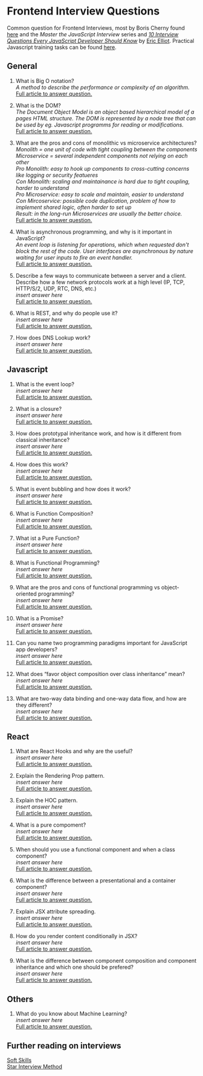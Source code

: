 # Frontend Interview Questions

Common question for Frontend Interviews, most by Boris Cherny found [here](https://performancejs.com/post/hde6d32/The-Best-Frontend-JavaScript-Interview-Questions-(Written-by-a-Frontend-Engineer)) and the _Master the JavaScript Interview_ series and [_10 Interview Questions Every JavaScript Developer Should Know_](https://medium.com/javascript-scene/10-interview-questions-every-javascript-developer-should-know-6fa6bdf5ad95) by [Eric Elliot](https://medium.com/@_ericelliott).
Practical Javascript training tasks can be found [here](https://github.com/anszu/javascript-training).

## General

1. What is Big O notation?  
_A method to describe the performance or complexity of an algorithm._    
[Full article to answer question.](https://rob-bell.net/2009/06/a-beginners-guide-to-big-o-notation/)

2. What is the DOM?  
_The Document Object Model is an object based hierarchical model of a pages HTML structure. The DOM is represented by a node tree that can be used by eg. Javascript programms for reading or modifications._     
[Full article to answer question.](https://bitsofco.de/what-exactly-is-the-dom/)

3. What are the pros and cons of monolithic vs microservice architectures?  
_Monolith = one unit of code with tight coupling between the components_      
_Microservice = several independent components not relying on each other_    
_Pro Monolith: easy to hook up components to cross-cutting concerns like logging or security featueres_      
_Con Monolith: scaling and maintainance is hard due to tight coupling, harder to understand_    
_Pro Microservice: easy to scale and maintain, easier to understand_    
_Con Mircoservice: possible code duplication, problem of how to implement shared logic, often harder to set up_    
_Result: in the long-run Microservices are usually the better choice._  
[Full article to answer question.](https://medium.com/javascript-scene/10-interview-questions-every-javascript-developer-should-know-6fa6bdf5ad95)

4. What is asynchronous programming, and why is it important in JavaScript?  
_An event loop is listening for operations, which when requested don't block the rest of the code. User interfaces are asynchronous by nature waiting for user inputs to fire an event handler._  
[Full article to answer question.](https://medium.com/javascript-scene/10-interview-questions-every-javascript-developer-should-know-6fa6bdf5ad95)

5. Describe a few ways to communicate between a server and a client. Describe how a few network protocols work at a high level (IP, TCP, HTTP/S/2, UDP, RTC, DNS, etc.)  
_insert answer here_  
[Full article to answer question.](https://www.lifewire.com/definition-of-protocol-network-817949)

6. What is REST, and why do people use it?  
_insert answer here_  
[Full article to answer question.](https://www.codecademy.com/articles/what-is-rest)

7. How does DNS Lookup work?  
_insert answer here_  
[Full article to answer question.](https://royal.pingdom.com/a-visual-explanation-of-how-dns-lookups-work/)

## Javascript

1. What is the event loop?  
_insert answer here_   
[Full article to answer question.](https://flaviocopes.com/javascript-event-loop/)

2. What is a closure?  
_insert answer here_   
[Full article to answer question.](https://medium.com/javascript-scene/master-the-javascript-interview-what-is-a-closure-b2f0d2152b36)

3. How does prototypal inheritance work, and how is it different from classical inheritance?  
_insert answer here_  
[Full article to answer question.](https://medium.com/javascript-scene/master-the-javascript-interview-what-s-the-difference-between-class-prototypal-inheritance-e4cd0a7562e9)

4. How does this work?  
_insert answer here_   
[Full article to answer question.](https://medium.com/quick-code/understanding-the-this-keyword-in-javascript-cb76d4c7c5e8)

5. What is event bubbling and how does it work?  
_insert answer here_   
[Full article to answer question.](https://javascript.info/bubbling-and-capturing)

6. What is Function Composition?  
_insert answer here_  
[Full article to answer question.](https://medium.com/javascript-scene/master-the-javascript-interview-what-is-function-composition-20dfb109a1a0)

7. What ist a Pure Function?  
_insert answer here_  
[Full article to answer question.](https://medium.com/javascript-scene/master-the-javascript-interview-what-is-a-pure-function-d1c076bec976)

8. What is Functional Programming?  
_insert answer here_  
[Full article to answer question.](https://medium.com/javascript-scene/master-the-javascript-interview-what-is-functional-programming-7f218c68b3a0)

9. What are the pros and cons of functional programming vs object-oriented programming?  
_insert answer here_  
[Full article to answer question.](https://medium.com/javascript-scene/10-interview-questions-every-javascript-developer-should-know-6fa6bdf5ad95)

10. What is a Promise?  
_insert answer here_  
[Full article to answer question.](https://medium.com/javascript-scene/master-the-javascript-interview-what-is-a-promise-27fc71e77261)

11. Can you name two programming paradigms important for JavaScript app developers?  
_insert answer here_  
[Full article to answer question.](https://medium.com/javascript-scene/10-interview-questions-every-javascript-developer-should-know-6fa6bdf5ad95)

12. What does “favor object composition over class inheritance” mean?  
_insert answer here_  
[Full article to answer question.](https://medium.com/javascript-scene/10-interview-questions-every-javascript-developer-should-know-6fa6bdf5ad95)

13. What are two-way data binding and one-way data flow, and how are they different?  
_insert answer here_  
[Full article to answer question.](https://medium.com/javascript-scene/10-interview-questions-every-javascript-developer-should-know-6fa6bdf5ad95)

## React

1. What are React Hooks and why are the useful?  
_insert answer here_  
[Full article to answer question.](https://reactjs.org/docs/hooks-intro.html)

2. Explain the Rendering Prop pattern.  
_insert answer here_  
[Full article to answer question.](https://reactjs.org/docs/render-props.html)

3. Explain the HOC pattern.  
_insert answer here_  
[Full article to answer question.](https://reactjs.org/docs/higher-order-components.html)

4. What is a pure compoment?  
_insert answer here_  
[Full article to answer question.](https://medium.com/front-end-weekly/using-a-purecomponent-in-reacts-262972f9f1e0)

5. When should you use a functional component and when a class component?  
_insert answer here_  
[Full article to answer question.](https://programmingwithmosh.com/react/react-functional-components/)

6. What is the difference between a presentational and a container component?  
_insert answer here_  
[Full article to answer question.](https://medium.com/@dan_abramov/smart-and-dumb-components-7ca2f9a7c7d0)

6. Explain JSX attribute spreading.  
_insert answer here_  
[Full article to answer question.](https://codeburst.io/react-anti-pattern-jsx-spread-attributes-59d1dd53677f)

7. How do you render content conditionally in JSX?  
_insert answer here_  
[Full article to answer question.](https://reactjs.org/docs/conditional-rendering.html)

8. What is the difference between component composition and component inheritance and which one should be prefered?  
_insert answer here_  
[Full article to answer question.](https://reactjs.org/docs/composition-vs-inheritance.html)

## Others

1. What do you know about Machine Learning?  
_insert answer here_  
[Full article to answer question.](https://towardsdatascience.com/machine-learning-an-introduction-23b84d51e6d0)

## Further reading on interviews

[Soft Skills](https://medium.com/javascript-scene/master-the-javascript-interview-soft-skills-a8a5fb02c466)   
[Star Interview Method](https://www.themuse.com/advice/star-interview-method)

